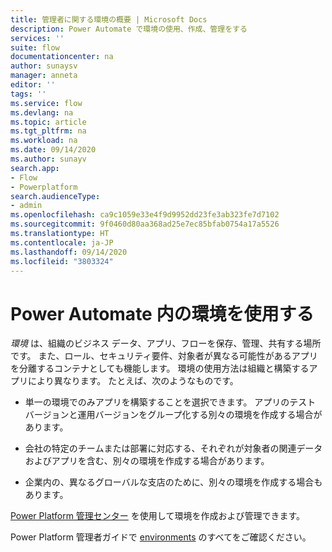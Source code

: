```yaml
---
title: 管理者に関する環境の概要 | Microsoft Docs
description: Power Automate で環境の使用、作成、管理をする
services: ''
suite: flow
documentationcenter: na
author: sunaysv
manager: anneta
editor: ''
tags: ''
ms.service: flow
ms.devlang: na
ms.topic: article
ms.tgt_pltfrm: na
ms.workload: na
ms.date: 09/14/2020
ms.author: sunayv
search.app:
- Flow
- Powerplatform
search.audienceType:
- admin
ms.openlocfilehash: ca9c1059e33e4f9d9952dd23fe3ab323fe7d7102
ms.sourcegitcommit: 9f0460d80aa368ad25e7ec85bfab0754a17a5526
ms.translationtype: HT
ms.contentlocale: ja-JP
ms.lasthandoff: 09/14/2020
ms.locfileid: "3803324"
---
```

# <a name="using-environments-within-power-automate"></a>Power Automate 内の環境を使用する

*環境* は、組織のビジネス データ、アプリ、フローを保存、管理、共有する場所です。 また、ロール、セキュリティ要件、対象者が異なる可能性があるアプリを分離するコンテナとしても機能します。 環境の使用方法は組織と構築するアプリにより異なります。 たとえば、次のようなものです。

- 単一の環境でのみアプリを構築することを選択できます。
アプリのテスト バージョンと運用バージョンをグループ化する別々の環境を作成する場合があります。

- 会社の特定のチームまたは部署に対応する、それぞれが対象者の関連データおよびアプリを含む、別々の環境を作成する場合があります。

- 企業内の、異なるグローバルな支店のために、別々の環境を作成する場合もあります。

[Power Platform 管理センター](https://aka.ms/ppac) を使用して環境を作成および管理できます。 

Power Platform 管理者ガイドで [environments](https://docs.microsoft.com/power-platform/admin/environments-overview) のすべてをご確認ください。

